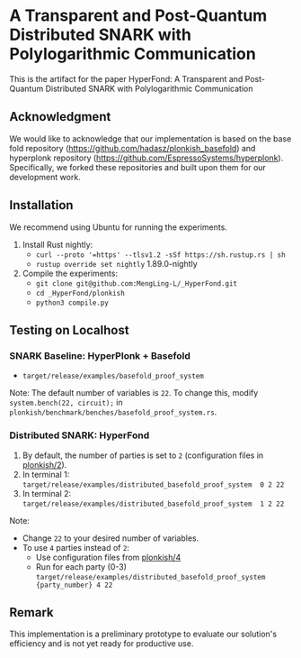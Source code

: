 # A Transparent and Post-Quantum Distributed SNARK with Polylogarithmic Communication
This is the artifact for the paper HyperFond: A Transparent and Post-Quantum Distributed SNARK with Polylogarithmic Communication

## Acknowledgment

We would like to acknowledge that our implementation is based on the base fold repository (https://github.com/hadasz/plonkish_basefold) and hyperplonk repository (https://github.com/EspressoSystems/hyperplonk). Specifically, we forked these repositories and built upon them for our development work. 

## Installation
We recommend using Ubuntu for running the experiments.
1. Install Rust nightly:
   - `curl --proto '=https' --tlsv1.2 -sSf https://sh.rustup.rs | sh`
   - `rustup override set nightly` 1.89.0-nightly
2. Compile the experiments:
   - `git clone git@github.com:MengLing-L/_HyperFond.git`
   - `cd _HyperFond/plonkish`
   - `python3 compile.py`

## Testing on Localhost

### SNARK Baseline: HyperPlonk + Basefold
- `target/release/examples/basefold_proof_system `
  
Note: The default number of variables is `22`. To change this, modify `system.bench(22, circuit);` in `plonkish/benchmark/benches/basefold_proof_system.rs`.

### Distributed SNARK: HyperFond 
1. By default, the number of parties is set to `2` (configuration files in [plonkish/2](plonkish/2)).
2. In terminal 1:
   `target/release/examples/distributed_basefold_proof_system  0 2 22`
3. In terminal 2:
    `target/release/examples/distributed_basefold_proof_system  1 2 22`

Note: 
- Change `22` to your desired number of variables.
- To use `4` parties instead of `2`:
  - Use configuration files from [plonkish/4](plonkish/4)
  - Run for each party (0-3)
  `target/release/examples/distributed_basefold_proof_system {party_number} 4 22`  
## Remark
This implementation is a preliminary prototype to evaluate our solution's efficiency and is not yet ready for productive use.
